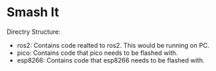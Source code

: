 # Smash It

Directry Structure:
* ros2: Contains code realted to ros2. This would be running on PC.
* pico: Contains code that pico needs to be flashed with.
* esp8266: Contains code that esp8266 needs to be flashed with.
